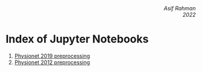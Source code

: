 <div align="right" style="text-align:right"><i>Asif Rahman
<br>2022</i></div>

# Index of Jupyter Notebooks

1. [Physionet 2019 preprocessing](ehr/physionet2019-prepare-data.ipynb)
2. [Physionet 2012 preprocessing](ehr/physionet2012-prepare-data.ipynb)